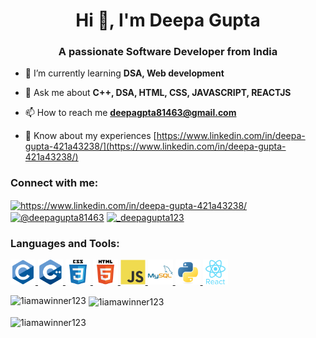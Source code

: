 <h1 align="center">Hi 👋, I'm Deepa Gupta</h1>
<h3 align="center">A passionate Software Developer from India</h3>

- 🌱 I’m currently learning **DSA, Web development**

- 💬 Ask me about **C++, DSA, HTML, CSS, JAVASCRIPT, REACTJS**

- 📫 How to reach me **deepagpta81463@gmail.com**

- 📄 Know about my experiences [https://www.linkedin.com/in/deepa-gupta-421a43238/](https://www.linkedin.com/in/deepa-gupta-421a43238/)

<h3 align="left">Connect with me:</h3>
<p align="left">
<a href="https://linkedin.com/in/https://www.linkedin.com/in/deepa-gupta-421a43238/" target="blank"><img align="center" src="https://raw.githubusercontent.com/rahuldkjain/github-profile-readme-generator/master/src/images/icons/Social/linked-in-alt.svg" alt="https://www.linkedin.com/in/deepa-gupta-421a43238/" height="30" width="40" /></a>
<a href="https://www.hackerrank.com/@deepagupta81463" target="blank"><img align="center" src="https://raw.githubusercontent.com/rahuldkjain/github-profile-readme-generator/master/src/images/icons/Social/hackerrank.svg" alt="@deepagupta81463" height="30" width="40" /></a>
<a href="https://www.leetcode.com/_deepagupta123" target="blank"><img align="center" src="https://raw.githubusercontent.com/rahuldkjain/github-profile-readme-generator/master/src/images/icons/Social/leet-code.svg" alt="_deepagupta123" height="30" width="40" /></a>
</p>

<h3 align="left">Languages and Tools:</h3>
<p align="left"> <a href="https://www.cprogramming.com/" target="_blank" rel="noreferrer"> <img src="https://raw.githubusercontent.com/devicons/devicon/master/icons/c/c-original.svg" alt="c" width="40" height="40"/> </a> <a href="https://www.w3schools.com/cpp/" target="_blank" rel="noreferrer"> <img src="https://raw.githubusercontent.com/devicons/devicon/master/icons/cplusplus/cplusplus-original.svg" alt="cplusplus" width="40" height="40"/> </a> <a href="https://www.w3schools.com/css/" target="_blank" rel="noreferrer"> <img src="https://raw.githubusercontent.com/devicons/devicon/master/icons/css3/css3-original-wordmark.svg" alt="css3" width="40" height="40"/> </a> <a href="https://www.w3.org/html/" target="_blank" rel="noreferrer"> <img src="https://raw.githubusercontent.com/devicons/devicon/master/icons/html5/html5-original-wordmark.svg" alt="html5" width="40" height="40"/> </a> <a href="https://developer.mozilla.org/en-US/docs/Web/JavaScript" target="_blank" rel="noreferrer"> <img src="https://raw.githubusercontent.com/devicons/devicon/master/icons/javascript/javascript-original.svg" alt="javascript" width="40" height="40"/> </a> <a href="https://www.mysql.com/" target="_blank" rel="noreferrer"> <img src="https://raw.githubusercontent.com/devicons/devicon/master/icons/mysql/mysql-original-wordmark.svg" alt="mysql" width="40" height="40"/> </a> <a href="https://www.python.org" target="_blank" rel="noreferrer"> <img src="https://raw.githubusercontent.com/devicons/devicon/master/icons/python/python-original.svg" alt="python" width="40" height="40"/> </a> <a href="https://reactjs.org/" target="_blank" rel="noreferrer"> <img src="https://raw.githubusercontent.com/devicons/devicon/master/icons/react/react-original-wordmark.svg" alt="react" width="40" height="40"/> </a> </p>

<p><img align="left" src="https://github-readme-stats.vercel.app/api/top-langs?username=1iamawinner123&show_icons=true&locale=en&layout=compact" alt="1iamawinner123" /></p>

<p>&nbsp;<img align="center" src="https://github-readme-stats.vercel.app/api?username=1iamawinner123&show_icons=true&locale=en" alt="1iamawinner123" /></p>

<p><img align="center" src="https://github-readme-streak-stats.herokuapp.com/?user=1iamawinner123&" alt="1iamawinner123" /></p>

